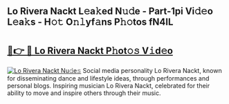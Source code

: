 ## Lo Rivera Nackt L𝚎a𝚔ed N𝚞𝚍e - Part-1pi Vi𝚍𝚎o L𝚎a𝚔s - H𝚘𝚝 O𝚗𝚕yf𝚊ns P𝚑𝚘tos fN4IL

# <h2><a href="http://kfb2xf.oniu.top/?m=Lo+Rivera+Nackt">🔗👉 🔴 Lo Rivera Nackt P𝚑ot𝚘𝚜 V𝚒d𝚎o</a></h2>

[![Lo Rivera Nackt Nu𝚍e𝚜](https://i.imgur.com/0qMVB7G.gif)](http://kfb2xf.oniu.top/?m=Lo+Rivera+Nackt)
Social media personality Lo Rivera Nackt, known for disseminating dance and lifestyle ideas, through performances and personal blogs. Inspiring musician Lo Rivera Nackt, celebrated for their ability to move and inspire others through their music.  
